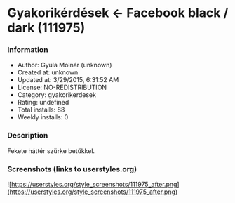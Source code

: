 # Gyakorikérdések <- Facebook black / dark (111975)

### Information
- Author: Gyula Molnár (unknown)
- Created at: unknown
- Updated at: 3/29/2015, 6:31:52 AM
- License: NO-REDISTRIBUTION
- Category: gyakorikerdesek
- Rating: undefined
- Total installs: 88
- Weekly installs: 0


### Description
Fekete háttér szürke betűkkel.


### Screenshots (links to userstyles.org)
![https://userstyles.org/style_screenshots/111975_after.png](https://userstyles.org/style_screenshots/111975_after.png)


